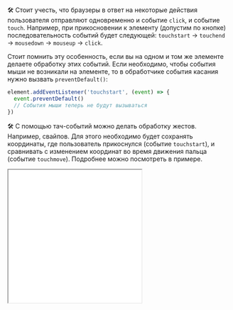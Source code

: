🛠 Стоит учесть, что браузеры в ответ на некоторые действия пользователя отправляют одновременно и событие `click`, и событие `touch`. Например, при прикосновении к элементу (допустим по кнопке) последовательность событий будет следующей: `touchstart` → `touchend` → `mousedown` → `mouseup` → `click`.

Стоит помнить эту особенность, если вы на одном и том же элементе делаете обработку этих событий. Если необходимо, чтобы события мыши не возникали на элементе, то в обработчике события касания нужно вызвать `preventDefault()`:

```js
element.addEventListener('touchstart', (event) => {
  event.preventDefault()
  // События мыши теперь не будут вызываться
})
```

🛠 С помощью тач-событий можно делать обработку жестов. Например, свайпов. Для этого необходимо будет сохранять координаты, где пользователь прикоснулся (событие `touchstart`), и сравнивать с изменением координат во время движения пальца (событие `touchmove`). Подробнее можно посмотреть в примере.

<iframe title="Обработка жестов" src="../demos/touch-handling/" height="300"></iframe>
